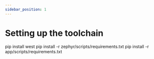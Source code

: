 ```yaml
---
sidebar_position: 1
---
```


# Setting up the toolchain

pip install west
pip install -r zephyr/scripts/requirements.txt
pip install -r app/scripts/requirements.txt

